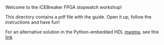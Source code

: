 Welcome to the iCEBreaker FPGA stopwatch workshop!

This directory contains a pdf file with the guide. Open it up, follow the instructions and have fun!

For an alternative solution in the Python-embedded HDL [magma](https://github.com/phanrahan/magma), see this [link](https://github.com/phanrahan/magma/tree/master/examples/icebreaker-workshop)

